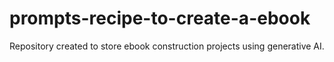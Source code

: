 # prompts-recipe-to-create-a-ebook
Repository created to store ebook construction projects using generative AI.
